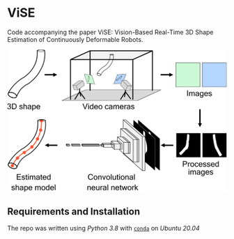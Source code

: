 # ViSE
Code accompanying the paper ViSE: Vision-Based Real-Time 3D Shape Estimation of Continuously Deformable Robots.

<img src="figures/readme_images/fig1.png" alt="ViSE Pipeline" width="720">

## Requirements and Installation
The repo was written using *Python 3.8* with [`conda`](https://github.com/JacopoPan/a-minimalist-guide#install-conda) on *Ubuntu 20.04*
